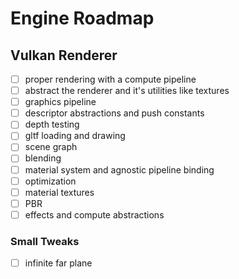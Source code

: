 # Engine Roadmap

## Vulkan Renderer
- [ ] proper rendering with a compute pipeline
- [ ] abstract the renderer and it's utilities like textures
- [ ] graphics pipeline
- [ ] descriptor abstractions and push constants
- [ ] depth testing
- [ ] gltf loading and drawing
- [ ] scene graph
- [ ] blending
- [ ] material system and agnostic pipeline binding
- [ ] optimization
- [ ] material textures
- [ ] PBR
- [ ] effects and compute abstractions

### Small Tweaks
- [ ] infinite far plane
